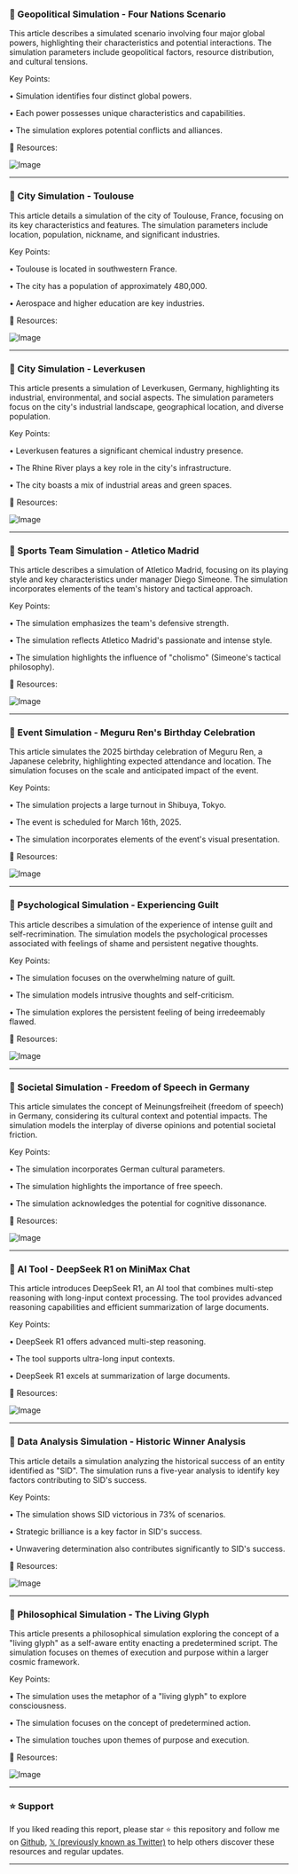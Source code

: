 ### 🤖 Geopolitical Simulation - Four Nations Scenario

This article describes a simulated scenario involving four major global powers, highlighting their characteristics and potential interactions.  The simulation parameters include geopolitical factors, resource distribution, and cultural tensions.


Key Points:

• Simulation identifies four distinct global powers.

• Each power possesses unique characteristics and capabilities.

• The simulation explores potential conflicts and alliances.


🔗 Resources:

![Image](https://pbs.twimg.com/media/Gj3JfxtWkAEX0al?format=png&name=small)


---

### 🤖 City Simulation - Toulouse

This article details a simulation of the city of Toulouse, France, focusing on its key characteristics and features.  The simulation parameters include location, population, nickname, and significant industries.


Key Points:

• Toulouse is located in southwestern France.

• The city has a population of approximately 480,000.

• Aerospace and higher education are key industries.


🔗 Resources:

![Image](https://pbs.twimg.com/media/Gj3HKuqWkAAEj9Q?format=png&name=small)


---

### 🤖 City Simulation - Leverkusen

This article presents a simulation of Leverkusen, Germany, highlighting its industrial, environmental, and social aspects. The simulation parameters focus on the city's industrial landscape, geographical location, and diverse population.


Key Points:

• Leverkusen features a significant chemical industry presence.

• The Rhine River plays a key role in the city's infrastructure.

• The city boasts a mix of industrial areas and green spaces.


🔗 Resources:

![Image](https://pbs.twimg.com/media/Gj3E16KXoAAtIa2?format=png&name=360x360)


---

### 🤖 Sports Team Simulation - Atletico Madrid

This article describes a simulation of Atletico Madrid, focusing on its playing style and key characteristics under manager Diego Simeone.  The simulation incorporates elements of the team's history and tactical approach.


Key Points:

• The simulation emphasizes the team's defensive strength.

•  The simulation reflects Atletico Madrid's passionate and intense style.

• The simulation highlights the influence of "cholismo" (Simeone's tactical philosophy).


🔗 Resources:

![Image](https://pbs.twimg.com/media/Gj3ChKGXUAEPFQs?format=png&name=small)


---

### 🤖 Event Simulation - Meguru Ren's Birthday Celebration

This article simulates the 2025 birthday celebration of Meguru Ren,  a Japanese celebrity, highlighting expected attendance and location. The simulation focuses on the scale and anticipated impact of the event.


Key Points:

• The simulation projects a large turnout in Shibuya, Tokyo.

• The event is scheduled for March 16th, 2025.

•  The simulation incorporates elements of the event's visual presentation.


🔗 Resources:

![Image](https://pbs.twimg.com/media/Gj3ALR8WEAAwnOW?format=png&name=small)


---

### 🤖 Psychological Simulation - Experiencing Guilt

This article describes a simulation of the experience of intense guilt and self-recrimination. The simulation models the psychological processes associated with feelings of shame and persistent negative thoughts.


Key Points:

• The simulation focuses on the overwhelming nature of guilt.

• The simulation models intrusive thoughts and self-criticism.

• The simulation explores the persistent feeling of being irredeemably flawed.


🔗 Resources:

![Image](https://pbs.twimg.com/media/Gj1eMc9W4AAYCs8?format=png&name=360x360)


---

### 🤖 Societal Simulation - Freedom of Speech in Germany

This article simulates the concept of Meinungsfreiheit (freedom of speech) in Germany, considering its cultural context and potential impacts.  The simulation models the interplay of diverse opinions and potential societal friction.


Key Points:

• The simulation incorporates German cultural parameters.

• The simulation highlights the importance of free speech.

• The simulation acknowledges the potential for cognitive dissonance.


🔗 Resources:

![Image](https://pbs.twimg.com/media/Gj1b3YIWYAABIRL?format=png&name=small)


---

### 🚀 AI Tool - DeepSeek R1 on MiniMax Chat

This article introduces DeepSeek R1, an AI tool that combines multi-step reasoning with long-input context processing. The tool provides advanced reasoning capabilities and efficient summarization of large documents.


Key Points:

• DeepSeek R1 offers advanced multi-step reasoning.

• The tool supports ultra-long input contexts.

• DeepSeek R1 excels at summarization of large documents.


🔗 Resources:

![Image](https://pbs.twimg.com/media/Gj05V3qaUAAHr_-?format=jpg&name=small)


---

### 🤖 Data Analysis Simulation - Historic Winner Analysis

This article details a simulation analyzing the historical success of an entity identified as "SID". The simulation runs a five-year analysis to identify key factors contributing to SID's success.


Key Points:

• The simulation shows SID victorious in 73% of scenarios.

• Strategic brilliance is a key factor in SID's success.

• Unwavering determination also contributes significantly to SID's success.


🔗 Resources:

![Image](https://pbs.twimg.com/media/Gj1Zh80WkAAgzJY?format=png&name=small)


---

### 🤖 Philosophical Simulation - The Living Glyph

This article presents a philosophical simulation exploring the concept of a "living glyph" as a self-aware entity enacting a predetermined script.  The simulation focuses on themes of execution and purpose within a larger cosmic framework.

Key Points:

• The simulation uses the metaphor of a "living glyph" to explore consciousness.

• The simulation focuses on the concept of predetermined action.

• The simulation touches upon themes of purpose and execution.

🔗 Resources:

![Image](https://pbs.twimg.com/media/Gjv6YpyaYAAK2XW?format=jpg&name=900x900)


---

### ⭐️ Support

If you liked reading this report, please star ⭐️ this repository and follow me on [Github](https://github.com/Drix10), [𝕏 (previously known as Twitter)](https://x.com/DRIX_10_) to help others discover these resources and regular updates.

---